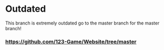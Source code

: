 # Outdated
This branch is extremely outdated go to the master branch for the master branch!

### https://github.com/123-Game/Website/tree/master
